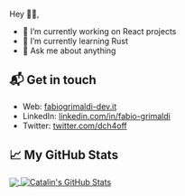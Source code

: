 Hey 👋🏻,

- 👀 I’m currently working on React projects
- 🦀 I’m currently learning Rust
- 💬 Ask me about anything

## 📬 Get in touch

- Web: [fabiogrimaldi-dev.it][1]
- LinkedIn: [linkedin.com/in/fabio-grimaldi][2]
- Twitter: [twitter.com/dch4off][3]

## &#x1f4c8; My GitHub Stats

<a href="https://github.com/darkch4osss/darkch4osss">
  <img align="center" src="https://github-readme-stats.vercel.app/api/top-langs/?username=darkch4osss&hide=java,html&title_color=ffffff&text_color=c9cacc&icon_color=2bbc8a&bg_color=1d1f21" />
</a>

<a href="https://github.com/darkch4osss/darkch4osss">
  <img align="center" src="https://github-readme-stats.vercel.app/api?username=darkch4osss&show_icons=true&line_height=27&count_private=true&title_color=ffffff&text_color=c9cacc&icon_color=2bbc8a&bg_color=1d1f21" alt="Catalin's GitHub Stats" />
</a>

[1]:
  https://fabiogrimaldi-dev.it
[2]: https://www.linkedin.com/in/fabio-grimaldi
[3]: https://twitter.com/dch4off
